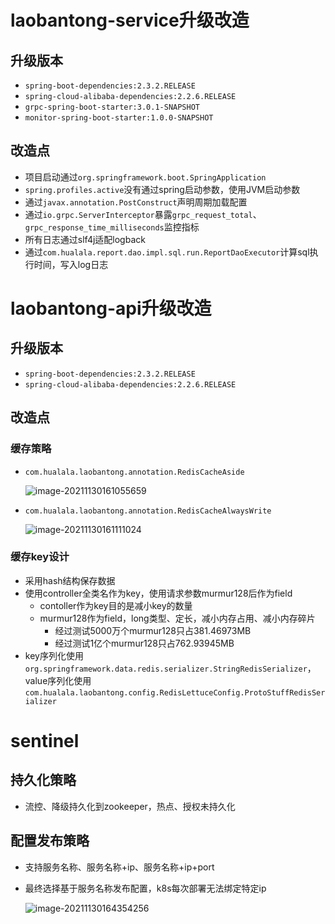 # laobantong-service升级改造

## 升级版本

* `spring-boot-dependencies:2.3.2.RELEASE`
* `spring-cloud-alibaba-dependencies:2.2.6.RELEASE`
* `grpc-spring-boot-starter:3.0.1-SNAPSHOT`
* `monitor-spring-boot-starter:1.0.0-SNAPSHOT`

## 改造点

* 项目启动通过`org.springframework.boot.SpringApplication`
* `spring.profiles.active`没有通过spring启动参数，使用JVM启动参数
* 通过`javax.annotation.PostConstruct`声明周期加载配置
* 通过`io.grpc.ServerInterceptor`暴露`grpc_request_total`、`grpc_response_time_milliseconds`监控指标
* 所有日志通过slf4j适配logback
* 通过`com.hualala.report.dao.impl.sql.run.ReportDaoExecutor`计算sql执行时间，写入log日志

# laobantong-api升级改造

## 升级版本

* `spring-boot-dependencies:2.3.2.RELEASE`
* `spring-cloud-alibaba-dependencies:2.2.6.RELEASE`

## 改造点

### 缓存策略

* `com.hualala.laobantong.annotation.RedisCacheAside`

  ![image-20211130161055659](/Users/admin/WorkSpace/github/prc/note/java/laobantong.assets/image-20211130161055659.png)

* `com.hualala.laobantong.annotation.RedisCacheAlwaysWrite`

  ![image-20211130161111024](/Users/admin/WorkSpace/github/prc/note/java/laobantong.assets/image-20211130161111024.png)

### 缓存key设计

* 采用hash结构保存数据
* 使用controller全类名作为key，使用请求参数murmur128后作为field
  * contoller作为key目的是减小key的数量
  * murmur128作为field，long类型、定长，减小内存占用、减小内存碎片
    * 经过测试5000万个murmur128只占381.46973MB
    * 经过测试1亿个murmur128只占762.93945MB
* key序列化使用`org.springframework.data.redis.serializer.StringRedisSerializer`，value序列化使用`com.hualala.laobantong.config.RedisLettuceConfig.ProtoStuffRedisSerializer`

# sentinel

## 持久化策略

* 流控、降级持久化到zookeeper，热点、授权未持久化

## 配置发布策略

* 支持服务名称、服务名称+ip、服务名称+ip+port

* 最终选择基于服务名称发布配置，k8s每次部署无法绑定特定ip

  ![image-20211130164354256](/Users/admin/WorkSpace/github/prc/note/java/laobantong.assets/image-20211130164354256.png)
